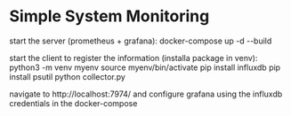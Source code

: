 # Simple System Monitoring

start the server (prometheus + grafana): docker-compose up -d --build

start the client to register the information (installa package in venv):
python3 -m venv myenv
source myenv/bin/activate
pip install influxdb
pip install psutil
python collector.py

navigate to http://localhost:7974/ and configure grafana using the influxdb credentials in the docker-compose
